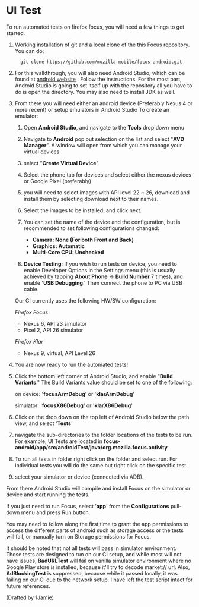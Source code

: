 # UI Test

To run automated tests on firefox focus, you will need a few things to get started.
1. Working installation of git and a local clone of the this Focus repository. You can do:

         git clone https://github.com/mozilla-mobile/focus-android.git

2. For this walkthrough, you will also need Android Studio, which can be found at [android website](https://developer.android.com/studio) .  Follow the instructions. For the most part, Android Studio is going to set itself up with the repository all you have to do is open the directory. You may also need to install JDK as well.

3. From there you will need either an android device (Preferably Nexus 4 or more recent) or setup emulators in Android Studio
To create an emulator:
    1. Open **Android Studio**, and navigate to the **Tools** drop down menu
    2. Navigate to **Android** pop out selection on the list and select "**AVD Manager**". A window will open from which you can manage your virtual devices
    3. select "**Create Virtual Device**"
    4. Select the phone tab for devices and select either the nexus devices or Google Pixel (preferably)
    5. you will need to select images with API level 22 ~ 26, download and install them by selecting download next to their names.
    6. Select the images to be installed, and click next.
    7. You can set the name of the device and the configuration, but is recommended to set following configurations changed:
        * **Camera: None (For both Front and Back)**
        * **Graphics: Automatic**
        * **Multi-Core CPU: Unchecked**

    8. **Device Testing**: If you wish to run tests on device, you need to enable Developer Options in the Settings menu (this is usually achieved by tapping **About Phone** -> **Build Number** 7 times), and enable '**USB Debugging**.'  Then connect the phone to PC via USB cable.

     Our CI currently uses the following HW/SW configuration:

     _Firefox Focus_
     * Nexus 6, API 23 simulator
     * Pixel 2, API 26 simulator

     _Firefox Klar_
     * Nexus 9, virtual, API Level 26

4. You are now ready to run the automated tests!
  1. Click the bottom left corner of Android Studio, and enable "**Build Variants**."  The Build Variants value should be set to one of the following:

     on device: '**focusArmDebug**' or '**klarArmDebug**'

     simulator: '**focusX86Debug**' or '**klarX86Debug**'

  2. Click on the drop down on the top left of Android Studio below the path view, and select '**Tests**'
  3. navigate the sub-directories to the folder locations of the tests to be run. For example, UI Tests are located in **focus-android/app/src/androidTest/java/org.mozilla.focus.activity**
  4. To run all tests in folder right click on the folder and select run. For individual tests you will do the same but right click on the specific test.
  5. select your simulator or device (connected via ADB).

From there Android Studio will compile and install Focus on the simulator or device and start running the tests.

If you just need to run Focus, select '**app**' from the **Configurations** pull-down menu and press Run button.

You may need to follow along the first time to grant the app permissions to access the different parts of android such as storage access or the tests will fail, or manually turn on Storage permissions for Focus.

It should be noted that not all tests will pass in simulator environment. Those tests are designed to run on our CI setup, and while most will not have issues, **BadURLTest** will fail on vanilla simulator environment where no Google Play store is installed, because it'll try to decode market:// url.  Also, **AdBlockingTest** is suppressed, because while it passed locally, it was failing on our CI due to the network setup. I have left the test script intact for future references.

(Drafted by [1Jamie](https://github.com/1jamie))
